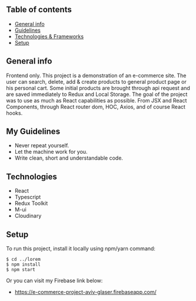 ## Table of contents
* [General info](#general-info)
* [Guidelines](#my-guidlines)
* [Technologies & Frameworks](#technologies)
* [Setup](#setup)

## General info
Frontend only.
This project is a demonstration of an e-commerce site. The user can search, delete, add & create products to general product page or his personal cart.
Some initial products are brought through api request and are saved immediately to Redux and Local Storage.
The goal of the project was to use as much as React capabilities as possible.
From JSX and React Components, through React router dom, HOC, Axios, and of course React hooks. 
	
## My Guidelines
* Never repeat yourself.
* Let the machine work for you.
* Write clean, short and understandable code.
	
## Technologies
* React
* Typescript
* Redux Toolkit
* M-ui
* Cloudinary
	
## Setup
To run this project, install it locally using npm/yarn command:

```
$ cd ../lorem
$ npm install
$ npm start
```

Or you can visit my Firebase link below: 
* https://e-commerce-project-aviv-glaser.firebaseapp.com/

